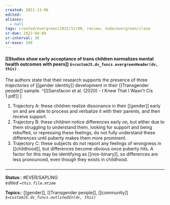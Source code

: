 ```yaml
---
created: 2021-11-06 
edited: 
aliases:
  - null
tags: created/evergreen/2021/11/06, review, node/evergreen/claim
sr-due: 2022-04-09
sr-interval: 36
sr-ease: 194
---
```


#### [[Studies show early acceptance of trans children normalizes mental health outcomes with peers]] `$=customJS.dv_funcs.evergreenHeader(dv, this)`

The authors state that their research supports the presence of three *trajectories* of [[gender identity]] development in their [[Transgender people]] sample. 
^[[[Sansfacon et al. (2020) - I Knew That I Wasn't Cis 1.pdf]] ]
1. Trajectory A: these children realize dissonance in their [[gender]] early on and are able to process and verbalize it with their parents, and then receive support. 
1. Trajectory B: these children notice differences early on, but either due to them struggling to understand them, looking for support and being rebuffed, or repressing these feelings, do not fully understand these differences until puberty makes them more prominent.
1. Trajectory C: these subjects do not report any feelings of wrongness in [[childhood]], but differences become obvious once puberty hits. A factor for this may be identifying as [[non-binary]], so differences are less pronounced, even though they exists in childhood.

### <hr class="footnote"/>

**Status**:: #EVER/SAPLING  
*edited `=this.file.mtime`*

**Topics**:: [[gender]], [[Transgender people]], [[community]]
*`$=customJS.dv_funcs.outlinedIn(dv, this)`*
